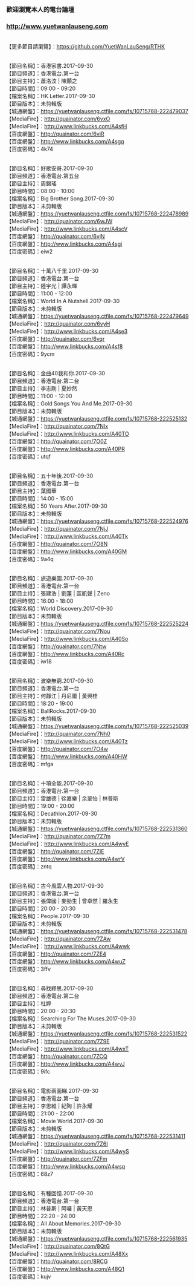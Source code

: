 ### 歡迎瀏覽本人的電台論壇
### http://www.yuetwanlauseng.com

<br>【更多節目請瀏覽】：https://github.com/YuetWanLauSeng/RTHK

<br>【節目名稱】：香港家書.2017-09-30
<br>【節目頻道】：香港電台.第一台
<br>【節目主持】：蕭洛汶 | 陳顥之
<br>【節目時間】：09:00 - 09:20
<br>【檔案名稱】：HK Letter.2017-09-30
<br>【節目版本】：未剪輯版
<br>【城通網盤】：https://yuetwanlauseng.ctfile.com/fs/10715768-222479037
<br>【MediaFire】：http://quainator.com/6vxO
<br>【MediaFire】：http://www.linkbucks.com/A4sfH
<br>【百度網盤】：http://quainator.com/6viR
<br>【百度網盤】：http://www.linkbucks.com/A4sgq
<br>【百度密碼】：4k74

<br>【節目名稱】：好歌安哥.2017-09-30
<br>【節目頻道】：香港電台.第五台
<br>【節目主持】：周錦瑤
<br>【節目時間】：08:00 - 10:00
<br>【檔案名稱】：Big Brother Song.2017-09-30
<br>【節目版本】：未剪輯版
<br>【城通網盤】：https://yuetwanlauseng.ctfile.com/fs/10715768-222478989
<br>【MediaFire】：http://quainator.com/6wJW
<br>【MediaFire】：http://www.linkbucks.com/A4scV
<br>【百度網盤】：http://quainator.com/6vjN
<br>【百度網盤】：http://www.linkbucks.com/A4sgi
<br>【百度密碼】：eiw2

<br>【節目名稱】：十萬八千里.2017-09-30
<br>【節目頻道】：香港電台.第一台
<br>【節目主持】：陸宇光 | 譚永暉
<br>【節目時間】：11:00 - 12:00
<br>【檔案名稱】：World In A Nutshell.2017-09-30
<br>【節目版本】：未剪輯版
<br>【城通網盤】：https://yuetwanlauseng.ctfile.com/fs/10715768-222479649
<br>【MediaFire】：http://quainator.com/6vyH
<br>【MediaFire】：http://www.linkbucks.com/A4se3
<br>【百度網盤】：http://quainator.com/6vqr
<br>【百度網盤】：http://www.linkbucks.com/A4sf8
<br>【百度密碼】：9ycm

<br>【節目名稱】：金曲40我和你.2017-09-30
<br>【節目頻道】：香港電台.第二台
<br>【節目主持】：李志剛 | 夏妙然
<br>【節目時間】：11:00 - 12:00
<br>【檔案名稱】：Gold Songs You And Me.2017-09-30
<br>【節目版本】：未剪輯版
<br>【城通網盤】：https://yuetwanlauseng.ctfile.com/fs/10715768-222525132
<br>【MediaFire】：http://quainator.com/7Nlx
<br>【MediaFire】：http://www.linkbucks.com/A40TO
<br>【百度網盤】：http://quainator.com/7O0Z
<br>【百度網盤】：http://www.linkbucks.com/A40PR
<br>【百度密碼】：utqf

<br>【節目名稱】：五十年後.2017-09-30
<br>【節目頻道】：香港電台.第一台
<br>【節目主持】：葉國華
<br>【節目時間】：14:00 - 15:00
<br>【檔案名稱】：50 Years After.2017-09-30
<br>【節目版本】：未剪輯版
<br>【城通網盤】：https://yuetwanlauseng.ctfile.com/fs/10715768-222524976
<br>【MediaFire】：http://quainator.com/7NjJ
<br>【MediaFire】：http://www.linkbucks.com/A40Tk
<br>【百度網盤】：http://quainator.com/7O8N
<br>【百度網盤】：http://www.linkbucks.com/A40GM
<br>【百度密碼】：9a4q

<br>【節目名稱】：旅遊樂園.2017-09-30
<br>【節目頻道】：香港電台.第一台
<br>【節目主持】：張建浩 | 劉蓮 | 區凱聲 | Zeno
<br>【節目時間】：16:00 - 18:00
<br>【檔案名稱】：World Discovery.2017-09-30
<br>【節目版本】：未剪輯版
<br>【城通網盤】：https://yuetwanlauseng.ctfile.com/fs/10715768-222525224
<br>【MediaFire】：http://quainator.com/7Nou
<br>【MediaFire】：http://www.linkbucks.com/A40So
<br>【百度網盤】：http://quainator.com/7Ntw
<br>【百度網盤】：http://www.linkbucks.com/A40Rc
<br>【百度密碼】：iw18

<br>【節目名稱】：波樂無窮.2017-09-30
<br>【節目頻道】：香港電台.第一台
<br>【節目主持】：何靜江 | 丹尼爾 | 黃興桂
<br>【節目時間】：18:20 - 19:00
<br>【檔案名稱】：BallRocks.2017-09-30
<br>【節目版本】：未剪輯版
<br>【城通網盤】：https://yuetwanlauseng.ctfile.com/fs/10715768-222525039
<br>【MediaFire】：http://quainator.com/7Nh0
<br>【MediaFire】：http://www.linkbucks.com/A40Tz
<br>【百度網盤】：http://quainator.com/7O4w
<br>【百度網盤】：http://www.linkbucks.com/A40HW
<br>【百度密碼】：mfga

<br>【節目名稱】：十項全能.2017-09-30
<br>【節目頻道】：香港電台.第一台
<br>【節目主持】：雷雄德 | 徐嘉樂 | 余翠怡 | 林普斯
<br>【節目時間】：19:00 - 20:00
<br>【檔案名稱】：Decathlon.2017-09-30
<br>【節目版本】：未剪輯版
<br>【城通網盤】：https://yuetwanlauseng.ctfile.com/fs/10715768-222531360
<br>【MediaFire】：http://quainator.com/7Z7m
<br>【MediaFire】：http://www.linkbucks.com/A4wyE
<br>【百度網盤】：http://quainator.com/7ZIE
<br>【百度網盤】：http://www.linkbucks.com/A4wrV
<br>【百度密碼】：zntq

<br>【節目名稱】：古今風雲人物.2017-09-30
<br>【節目頻道】：香港電台.第一台
<br>【節目主持】：張偉國 | 麥勁生 | 曾卓然 | 羅永生
<br>【節目時間】：20:00 - 20:30
<br>【檔案名稱】：People.2017-09-30
<br>【節目版本】：未剪輯版
<br>【城通網盤】：https://yuetwanlauseng.ctfile.com/fs/10715768-222531478
<br>【MediaFire】：http://quainator.com/7ZAw
<br>【MediaFire】：http://www.linkbucks.com/A4wwk
<br>【百度網盤】：http://quainator.com/7ZE4
<br>【百度網盤】：http://www.linkbucks.com/A4wuZ
<br>【百度密碼】：3ffv

<br>【節目名稱】：尋找繆思.2017-09-30
<br>【節目頻道】：香港電台.第二台
<br>【節目主持】：杜婷
<br>【節目時間】：20:00 - 20:30
<br>【檔案名稱】：Searching For The Muses.2017-09-30
<br>【節目版本】：未剪輯版
<br>【城通網盤】：https://yuetwanlauseng.ctfile.com/fs/10715768-222531522
<br>【MediaFire】：http://quainator.com/7Z9E
<br>【MediaFire】：http://www.linkbucks.com/A4wxT
<br>【百度網盤】：http://quainator.com/7ZCQ
<br>【百度網盤】：http://www.linkbucks.com/A4wvJ
<br>【百度密碼】：9ifc

<br>【節目名稱】：電影兩面睇.2017-09-30
<br>【節目頻道】：香港電台.第一台
<br>【節目主持】：李思維 | 紀陶 | 許永耀
<br>【節目時間】：21:00 - 22:00
<br>【檔案名稱】：Movie World.2017-09-30
<br>【節目版本】：未剪輯版
<br>【城通網盤】：https://yuetwanlauseng.ctfile.com/fs/10715768-222531411
<br>【MediaFire】：http://quainator.com/7Z6I
<br>【MediaFire】：http://www.linkbucks.com/A4wyS
<br>【百度網盤】：http://quainator.com/7ZFm
<br>【百度網盤】：http://www.linkbucks.com/A4wsq
<br>【百度密碼】：68z7

<br>【節目名稱】：有種回憶.2017-09-30
<br>【節目頻道】：香港電台.第一台
<br>【節目主持】：林普斯 | 阿囉 | 黃天恩
<br>【節目時間】：22:20 - 24:00
<br>【檔案名稱】：All About Memories.2017-09-30
<br>【節目版本】：未剪輯版
<br>【城通網盤】：https://yuetwanlauseng.ctfile.com/fs/10715768-222561935
<br>【MediaFire】：http://quainator.com/8QtG
<br>【MediaFire】：http://www.linkbucks.com/A48Xx
<br>【百度網盤】：http://quainator.com/8RCG
<br>【百度網盤】：http://www.linkbucks.com/A48Q1
<br>【百度密碼】：kujv
